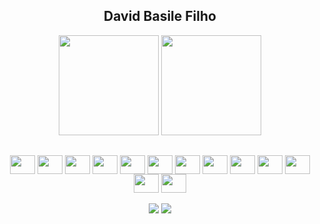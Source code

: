<h2 align="center">
  David Basile Filho
</h2>

<div align="center">
  <img height="160rem" src="https://github-readme-stats.vercel.app/api?username=davidbasilefilho&cache_seconds=21600&show_icons=true&rank_icon=github&include_all_commits=true&count_private=true&theme=dracula&hide_border=true&border_radius=12">
  <img height="160rem" src="https://github-readme-stats.vercel.app/api/top-langs?username=davidbasilefilho&cache_seconds=21600&langs_count=7&layout=compact&theme=dracula&hide_border=true&border_radius=12">
</div>

##
  
<div align="center"
  >
  <img align="center" height="30" width="40" src="https://cdn.jsdelivr.net/gh/devicons/devicon/icons/javascript/javascript-original.svg" />
  <img align="center" height="30" width="40" src="https://cdn.jsdelivr.net/gh/devicons/devicon/icons/typescript/typescript-original.svg" />
  <img align="center" height="30" width="40" src="https://cdn.jsdelivr.net/gh/devicons/devicon/icons/react/react-original.svg" />
  <img align="center" height="30" width="40" src="https://cdn.jsdelivr.net/gh/devicons/devicon/icons/nextjs/nextjs-original.svg" />
  <img align="center" height="30" width="40" src="https://cdn.jsdelivr.net/gh/devicons/devicon/icons/supabase/supabase-original.svg">
  <img align="center" height="30" width="40" src="https://cdn.jsdelivr.net/gh/devicons/devicon/icons/mysql/mysql-original.svg">
  <img align="center" height="30" width="40" src="https://cdn.jsdelivr.net/gh/devicons/devicon/icons/php/php-original.svg" />
  <img align="center" height="30" width="40" src="https://cdn.jsdelivr.net/gh/devicons/devicon/icons/python/python-original.svg" />
  <img align="center" height="30" width="40" src="https://cdn.jsdelivr.net/gh/devicons/devicon/icons/csharp/csharp-original.svg">
  <img align="center" height="30" width="40" src="https://cdn.jsdelivr.net/gh/devicons/devicon/icons/cplusplus/cplusplus-original.svg">
  <img align="center" height="30" width="40" src="https://cdn.jsdelivr.net/gh/devicons/devicon@latest/icons/c/c-original.svg">
  <img align="center" height="30" width="40" src="https://cdn.jsdelivr.net/gh/devicons/devicon/icons/linux/linux-original.svg">
  <img align="center" height="30" width="40" src="https://cdn.jsdelivr.net/gh/devicons/devicon@latest/icons/git/git-original.svg">
</div>

<br>
 
<div align="center"> 
  <a href="https://www.linkedin.com/in/davidbasilefilho" target="_blank"><img src="https://img.shields.io/badge/-LinkedIn-%230077B5?style=for-the-badge&logo=linkedin&logoColor=white" target="_blank"></a> 
  <a href="mailto:david.basile.filho@outlook.com"><img src="https://img.shields.io/badge/-EMail-%23333?style=for-the-badge&logo=microsoft-outlook&logoColor=white" target="_blank"></a>
</div>
